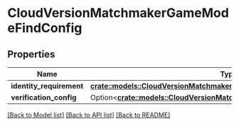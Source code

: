 # CloudVersionMatchmakerGameModeFindConfig

## Properties

Name | Type | Description | Notes
------------ | ------------- | ------------- | -------------
**identity_requirement** | [**crate::models::CloudVersionMatchmakerGameModeIdentityRequirement**](CloudVersionMatchmakerGameModeIdentityRequirement.md) |  | 
**verification_config** | Option<[**crate::models::CloudVersionMatchmakerGameModeVerificationConfig**](CloudVersionMatchmakerGameModeVerificationConfig.md)> |  | [optional]

[[Back to Model list]](../README.md#documentation-for-models) [[Back to API list]](../README.md#documentation-for-api-endpoints) [[Back to README]](../README.md)


